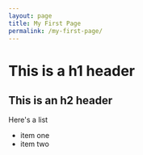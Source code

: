 ```yaml
---
layout: page
title: My First Page
permalink: /my-first-page/
---
```


# This is a h1 header

## This is an h2 header

Here's a list
* item one
* item two